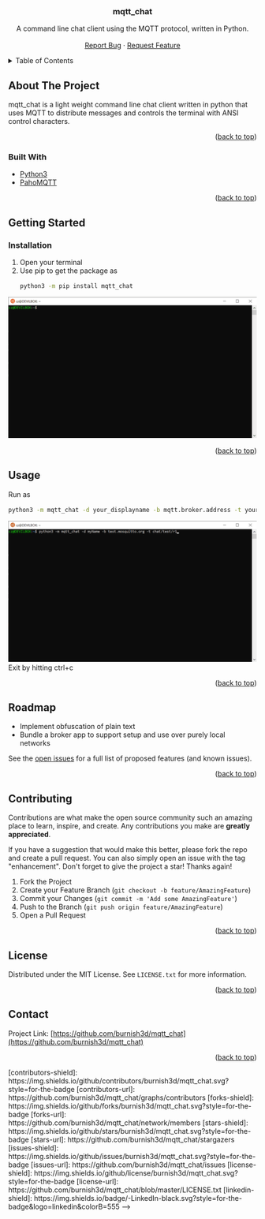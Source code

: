 <div id="top"></div>
<!--
*** Thanks for checking out the Best-README-Template. If you have a suggestion
*** that would make this better, please fork the repo and create a pull request
*** or simply open an issue with the tag "enhancement".
*** Don't forget to give the project a star!
*** Thanks again! Now go create something AMAZING! :D
-->



<!-- PROJECT SHIELDS -->
<!--
*** I'm using markdown "reference style" links for readability.
*** Reference links are enclosed in brackets [ ] instead of parentheses ( ).
*** See the bottom of this document for the declaration of the reference variables
*** for contributors-url, forks-url, etc. This is an optional, concise syntax you may use.
*** https://www.markdownguide.org/basic-syntax/#reference-style-links
-->
<!--
[![Contributors][contributors-shield]][contributors-url]
[![Forks][forks-shield]][forks-url]
[![Stargazers][stars-shield]][stars-url]
[![Issues][issues-shield]][issues-url]
[![MIT License][license-shield]][license-url]
[![LinkedIn][linkedin-shield]][linkedin-url]
-->


<!-- PROJECT LOGO -->
<br />
<div align="center">
  <a href="https://github.com/burnish3d/mqtt_chat">
  </a>

<h3 align="center">mqtt_chat</h3>

  <p align="center">
    A command line chat client using the MQTT protocol, written in Python.
    <br />
    <br />
    <a href="https://github.com/burnish3d/mqtt_chat/issues">Report Bug</a>
    ·
    <a href="https://github.com/burnish3d/mqtt_chat/issues">Request Feature</a>
  </p>
</div>



<!-- TABLE OF CONTENTS -->
<details>
  <summary>Table of Contents</summary>
  <ol>
    <li>
      <a href="#about-the-project">About The Project</a>
      <ul>
        <li><a href="#built-with">Built With</a></li>
      </ul>
    </li>
    <li>
      <a href="#getting-started">Getting Started</a>
      <ul>
        <li><a href="#prerequisites">Prerequisites</a></li>
        <li><a href="#installation">Installation</a></li>
      </ul>
    </li>
    <li><a href="#usage">Usage</a></li>
    <li><a href="#roadmap">Roadmap</a></li>
    <li><a href="#contributing">Contributing</a></li>
    <li><a href="#license">License</a></li>
    <li><a href="#contact">Contact</a></li>
    <li><a href="#acknowledgments">Acknowledgments</a></li>
  </ol>
</details>



<!-- ABOUT THE PROJECT -->
## About The Project

mqtt_chat is a light weight command line chat client written in python that uses MQTT to distribute messages and controls the terminal with ANSI control characters.


<p align="right">(<a href="#top">back to top</a>)</p>



### Built With

* [Python3](https://www.python.org/downloads/)
* [PahoMQTT](https://github.com/eclipse/paho.mqtt.python)

<p align="right">(<a href="#top">back to top</a>)</p>



<!-- GETTING STARTED -->
## Getting Started
### Installation

1. Open your terminal
2. Use pip to get the package as
   ```sh
   python3 -m pip install mqtt_chat
   ```
![product-installation]


<p align="right">(<a href="#top">back to top</a>)</p>



<!-- USAGE EXAMPLES -->
## Usage

Run as
  ```sh
  python3 -m mqtt_chat -d your_displayname -b mqtt.broker.address -t your/chatroom/topic
  ```
![product-demo]
Exit by hitting ctrl+c

<p align="right">(<a href="#top">back to top</a>)</p>



<!-- ROADMAP -->
## Roadmap

- Implement obfuscation of plain text
- Bundle a broker app to support setup and use over purely local networks

See the [open issues](https://github.com/burnish3d/mqtt_chat/issues) for a full list of proposed features (and known issues).

<p align="right">(<a href="#top">back to top</a>)</p>



<!-- CONTRIBUTING -->
## Contributing

Contributions are what make the open source community such an amazing place to learn, inspire, and create. Any contributions you make are **greatly appreciated**.

If you have a suggestion that would make this better, please fork the repo and create a pull request. You can also simply open an issue with the tag "enhancement".
Don't forget to give the project a star! Thanks again!

1. Fork the Project
2. Create your Feature Branch (`git checkout -b feature/AmazingFeature`)
3. Commit your Changes (`git commit -m 'Add some AmazingFeature'`)
4. Push to the Branch (`git push origin feature/AmazingFeature`)
5. Open a Pull Request

<p align="right">(<a href="#top">back to top</a>)</p>



<!-- LICENSE -->
## License

Distributed under the MIT License. See `LICENSE.txt` for more information.

<p align="right">(<a href="#top">back to top</a>)</p>



<!-- CONTACT -->
## Contact



Project Link: [https://github.com/burnish3d/mqtt_chat](https://github.com/burnish3d/mqtt_chat)

<p align="right">(<a href="#top">back to top</a>)</p>




<!-- MARKDOWN LINKS & IMAGES -->
<!-- https://www.markdownguide.org/basic-syntax/#reference-style-links -->
<!-->
[contributors-shield]: https://img.shields.io/github/contributors/burnish3d/mqtt_chat.svg?style=for-the-badge
[contributors-url]: https://github.com/burnish3d/mqtt_chat/graphs/contributors
[forks-shield]: https://img.shields.io/github/forks/burnish3d/mqtt_chat.svg?style=for-the-badge
[forks-url]: https://github.com/burnish3d/mqtt_chat/network/members
[stars-shield]: https://img.shields.io/github/stars/burnish3d/mqtt_chat.svg?style=for-the-badge
[stars-url]: https://github.com/burnish3d/mqtt_chat/stargazers
[issues-shield]: https://img.shields.io/github/issues/burnish3d/mqtt_chat.svg?style=for-the-badge
[issues-url]: https://github.com/burnish3d/mqtt_chat/issues
[license-shield]: https://img.shields.io/github/license/burnish3d/mqtt_chat.svg?style=for-the-badge
[license-url]: https://github.com/burnish3d/mqtt_chat/blob/master/LICENSE.txt
[linkedin-shield]: https://img.shields.io/badge/-LinkedIn-black.svg?style=for-the-badge&logo=linkedin&colorB=555
-->
[linkedin-url]: https://linkedin.com/in/chandlerzach
[product-screenshot]: images/screenshot.png
[product-installation]: images/install_mqtt_chat.gif
[product-demo]: images/demo_mqtt_chat.gif